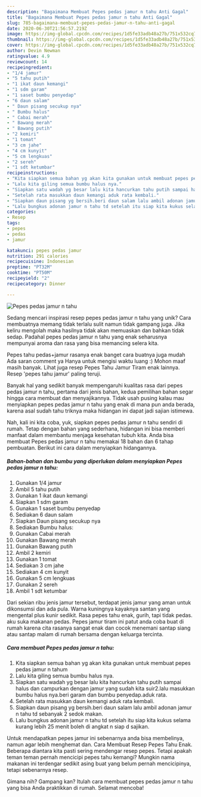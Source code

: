 ```yaml
---
description: "Bagaimana Membuat Pepes pedas jamur n tahu Anti Gagal"
title: "Bagaimana Membuat Pepes pedas jamur n tahu Anti Gagal"
slug: 785-bagaimana-membuat-pepes-pedas-jamur-n-tahu-anti-gagal
date: 2020-06-30T21:56:57.219Z
image: https://img-global.cpcdn.com/recipes/1d5fe33adb48a27b/751x532cq70/pepes-pedas-jamur-n-tahu-foto-resep-utama.jpg
thumbnail: https://img-global.cpcdn.com/recipes/1d5fe33adb48a27b/751x532cq70/pepes-pedas-jamur-n-tahu-foto-resep-utama.jpg
cover: https://img-global.cpcdn.com/recipes/1d5fe33adb48a27b/751x532cq70/pepes-pedas-jamur-n-tahu-foto-resep-utama.jpg
author: Devin Newman
ratingvalue: 4.9
reviewcount: 14
recipeingredient:
- "1/4 jamur"
- "5 tahu putih"
- "1 ikat daun kemangi"
- "1 sdm garam"
- "1 saset bumbu penyedap"
- "6 daun salam"
- " Daun pisang secukup nya"
- " Bumbu halus"
- " Cabai merah"
- " Bawang merah"
- " Bawang putih"
- "2 kemiri"
- "1 tomat"
- "3 cm jahe"
- "4 cm kunyit"
- "5 cm lengkuas"
- "2 sereh"
- "1 sdt ketumbar"
recipeinstructions:
- "Kita siapkan semua bahan yg akan kita gunakan untuk membuat pepes pedas jamur n tahum"
- "Lalu kita giling semua bumbu halus nya."
- "Siapkan satu wadah yg besar lalu kita hancurkan tahu putih sampai halus dan campurkan dengan jamur yang sudah kita suir2.lalu masukkan bumbu halus nya.beri garam dan bumbu penyedap.aduk rata."
- "Setelah rata masukkan daun kemangi aduk rata kembali."
- "Siapkan daun pisang yg bersih.beri daun salam lalu ambil adonan jamur n tahu td sebanyak 2 sedok makan."
- "Lalu bungkus adonan jamur n tahu td setelah itu siap kita kukus selama kurang lebih 25 menit boleh di angkat n siap d sajikan."
categories:
- Resep
tags:
- pepes
- pedas
- jamur

katakunci: pepes pedas jamur 
nutrition: 291 calories
recipecuisine: Indonesian
preptime: "PT32M"
cooktime: "PT50M"
recipeyield: "2"
recipecategory: Dinner

---
```



![Pepes pedas jamur n tahu](https://img-global.cpcdn.com/recipes/1d5fe33adb48a27b/751x532cq70/pepes-pedas-jamur-n-tahu-foto-resep-utama.jpg)

Sedang mencari inspirasi resep pepes pedas jamur n tahu yang unik? Cara membuatnya memang tidak terlalu sulit namun tidak gampang juga. Jika keliru mengolah maka hasilnya tidak akan memuaskan dan bahkan tidak sedap. Padahal pepes pedas jamur n tahu yang enak seharusnya mempunyai aroma dan rasa yang bisa memancing selera kita.

Pepes tahu pedas+jamur rasanya enak banget cara buatnya juga mudah Ada saran comment ya Hanya untuk mengisi waktu luang :) Mohon maaf masih banyak. Lihat juga resep Pepes Tahu Jamur Tiram enak lainnya. Resep &#39;pepes tahu jamur&#39; paling teruji.

Banyak hal yang sedikit banyak mempengaruhi kualitas rasa dari pepes pedas jamur n tahu, pertama dari jenis bahan, kedua pemilihan bahan segar hingga cara membuat dan menyajikannya. Tidak usah pusing kalau mau menyiapkan pepes pedas jamur n tahu yang enak di mana pun anda berada, karena asal sudah tahu triknya maka hidangan ini dapat jadi sajian istimewa.


Nah, kali ini kita coba, yuk, siapkan pepes pedas jamur n tahu sendiri di rumah. Tetap dengan bahan yang sederhana, hidangan ini bisa memberi manfaat dalam membantu menjaga kesehatan tubuh kita. Anda bisa membuat Pepes pedas jamur n tahu memakai 18 bahan dan 6 tahap pembuatan. Berikut ini cara dalam menyiapkan hidangannya.

<!--inarticleads1-->

##### Bahan-bahan dan bumbu yang diperlukan dalam menyiapkan Pepes pedas jamur n tahu:

1. Gunakan 1/4 jamur
1. Ambil 5 tahu putih
1. Gunakan 1 ikat daun kemangi
1. Siapkan 1 sdm garam
1. Gunakan 1 saset bumbu penyedap
1. Sediakan 6 daun salam
1. Siapkan  Daun pisang secukup nya
1. Sediakan  Bumbu halus:
1. Gunakan  Cabai merah
1. Gunakan  Bawang merah
1. Gunakan  Bawang putih
1. Ambil 2 kemiri
1. Gunakan 1 tomat
1. Sediakan 3 cm jahe
1. Sediakan 4 cm kunyit
1. Gunakan 5 cm lengkuas
1. Gunakan 2 sereh
1. Ambil 1 sdt ketumbar


Dari sekian ribu jenis jamur tersebut, terdapat jenis jamur yang aman untuk dikonsumsi dan ada pula. Warna kuningnya kayaknya santan yang mengental plus kunir sedikit. Rasa pepes tahu enak, gurih, tapi tidak pedas. aku suka makanan pedas. Pepes jamur tiram ini patut anda coba buat di rumah karena cita rasanya sangat enak dan cocok menemani santap siang atau santap malam di rumah bersama dengan keluarga tercinta. 

<!--inarticleads2-->

##### Cara membuat Pepes pedas jamur n tahu:

1. Kita siapkan semua bahan yg akan kita gunakan untuk membuat pepes pedas jamur n tahum
1. Lalu kita giling semua bumbu halus nya.
1. Siapkan satu wadah yg besar lalu kita hancurkan tahu putih sampai halus dan campurkan dengan jamur yang sudah kita suir2.lalu masukkan bumbu halus nya.beri garam dan bumbu penyedap.aduk rata.
1. Setelah rata masukkan daun kemangi aduk rata kembali.
1. Siapkan daun pisang yg bersih.beri daun salam lalu ambil adonan jamur n tahu td sebanyak 2 sedok makan.
1. Lalu bungkus adonan jamur n tahu td setelah itu siap kita kukus selama kurang lebih 25 menit boleh di angkat n siap d sajikan.


Untuk mendapatkan pepes jamur ini sebenarnya anda bisa membelinya, namun agar lebih menghemat dan. Cara Membuat Resep Pepes Tahu Enak. Beberapa diantara kita pasti sering mendengar resep pepes. Tetapi apakah teman teman pernah mencicipi pepes tahu kemangi? Mungkin nama makanan ini terdengar sedikit asing buat yang belum pernah mencicipinya, tetapi sebenarnya resep. 

Gimana nih? Gampang kan? Itulah cara membuat pepes pedas jamur n tahu yang bisa Anda praktikkan di rumah. Selamat mencoba!
